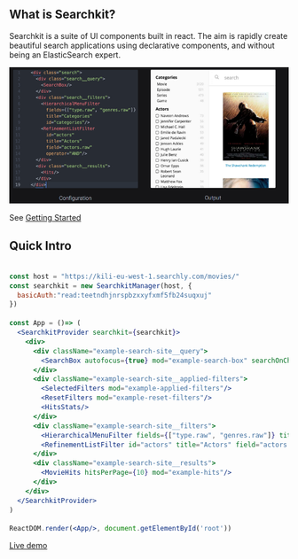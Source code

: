 ## What is Searchkit?
Searchkit is a suite of UI components built in react. The aim is rapidly create beautiful search applications using declarative components, and without being an ElasticSearch expert.

<img src="./docs/assets/codepreview.png"/>

See [Getting Started](/docs/setup/README.md)

## Quick Intro

```jsx

const host = "https://kili-eu-west-1.searchly.com/movies/"
const searchkit = new SearchkitManager(host, {  
  basicAuth:"read:teetndhjnrspbzxxyfxmf5fb24suqxuj"
})

const App = ()=> (
  <SearchkitProvider searchkit={searchkit}>
    <div>
      <div className="example-search-site__query">
        <SearchBox autofocus={true} mod="example-search-box" searchOnChange={true} prefixQueryFields={["actors^1","type^2","languages","title^10"]}/>
      </div>
      <div className="example-search-site__applied-filters">
        <SelectedFilters mod="example-applied-filters"/>
        <ResetFilters mod="example-reset-filters"/>
        <HitsStats/>
      </div>
      <div className="example-search-site__filters">
        <HierarchicalMenuFilter fields={["type.raw", "genres.raw"]} title="Categories" id="categories"/>
        <RefinementListFilter id="actors" title="Actors" field="actors.raw" operator="AND" size={10}/>
      </div>
      <div className="example-search-site__results">
        <MovieHits hitsPerPage={10} mod="example-hits"/>
      </div>
    </div>
  </SearchkitProvider>
)

ReactDOM.render(<App/>, document.getElementById('root'))

```

[Live demo](http://demo.searchkit.co)
